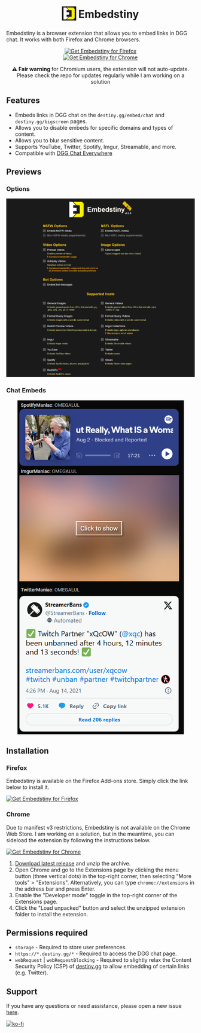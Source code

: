 <h1 align="center">
  <sub>
    <img src="./store_assets/embedstiny.svg" height="38" width="38" alt="Embedstiny Icon">
  </sub>
  Embedstiny
</h1>

<p>
Embedstiny is a browser extension that allows you to embed links in DGG chat. It works with both Firefox and Chrome browsers.
</p>

<p align="center">
  <a href="https://addons.mozilla.org/en-US/firefox/addon/embedstiny/">
  <img src="https://img.shields.io/amo/v/embedstiny?label=Download%20Firefox&logo=Firefox-Browser&style=for-the-badge" alt="Get Embedstiny for Firefox"></a>
  <br>
  <a href="https://github.com/JanitorialMess/Embedstiny/releases/latest"><img src="https://img.shields.io/github/downloads/JanitorialMess/Embedstiny/latest/embedstiny-0.2.8.chromium.zip?style=for-the-badge&logo=GoogleChrome&label=DOWNLOAD%20CHROMIUM&color=blue" alt="Get Embedstiny for Chrome"></a>
 <p align="center"><b>⚠️ Fair warning </b> for Chromium users, the extension will not auto-update. Please check the repo for updates regularly while I am working on a solution
</p>
</p>

## Features

- Embeds links in DGG chat on the `destiny.gg/embed/chat` and `destiny.gg/bigscreen` pages.
- Allows you to disable embeds for specific domains and types of content.
- Allows you to blur sensitive content.
- Supports YouTube, Twitter, Spotify, Imgur, Streamable, and more.
- Compatible with [DGG Chat Everywhere](https://github.com/DannyAlas/DGG-Everywhere)

## Previews

### Options

<p align="center">
  <img src="./store_assets/options.png" alt="Preview of Options page">
</p>

### Chat Embeds

<p align="center">
  <img src="./store_assets/chat.png" alt="Preview of Chat">
</p>

## Installation

### Firefox

Embedstiny is available on the Firefox Add-ons store. Simply click the link below to install it.

<p>
  <a href="https://addons.mozilla.org/en-US/firefox/addon/embedstiny/" target="_blank">
  <img src="https://img.shields.io/amo/v/embedstiny?label=Download%20Firefox&logo=Firefox-Browser&style=for-the-badge" alt="Get Embedstiny for Firefox"></a>
</p>

### Chrome

Due to manifest v3 restrictions, Embedstiny is not available on the Chrome Web Store. I am working on a solution, but in the meantime, you can sideload the extension by following the instructions below.

<p>
  <a href="https://github.com/JanitorialMess/Embedstiny/releases/latest" target="_blank"><img src="https://img.shields.io/github/downloads/JanitorialMess/Embedstiny/latest/embedstiny-0.2.8.chromium.zip?style=for-the-badge&logo=GoogleChrome&label=DOWNLOAD%20CHROMIUM&color=blue" alt="Get Embedstiny for Chrome"></a>
</p>

1. [Download latest release](https://github.com/JanitorialMess/Embedstiny/releases/latest) and unzip the archive.
2. Open Chrome and go to the Extensions page by clicking the menu button (three vertical dots) in the top-right corner, then selecting "More tools" > "Extensions". Alternatively, you can type `chrome://extensions` in the address bar and press Enter.
3. Enable the "Developer mode" toggle in the top-right corner of the Extensions page.
4. Click the "Load unpacked" button and select the unzipped extension folder to install the extension.

## Permissions required

- `storage` - Required to store user preferences.
- `https://*.destiny.gg/*` - Required to access the DGG chat page.
- `webRequest` | `webRequestBlocking` - Required to slightly relax the Content Security Policy (CSP) of [destiny.gg](destiny.gg) to allow embedding of certain links (e.g. Twitter).

## Support

If you have any questions or need assistance, please open a new issue [here](https://github.com/JanitorialMess/Embedstiny/issues/new).

[![ko-fi](https://ko-fi.com/img/githubbutton_sm.svg)](https://ko-fi.com/Z8Z2NV2H6)
